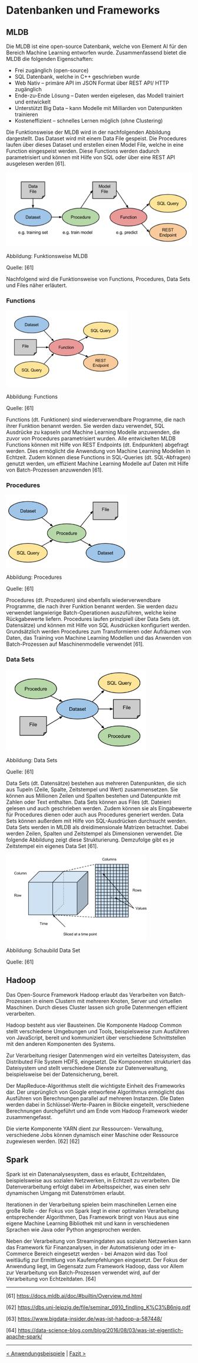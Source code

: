 # Datenbanken und Frameworks

## MLDB
 
Die MLDB ist eine open-source Datenbank, welche von Element AI für den Bereich Machine Learning entworfen wurde. Zusammenfassend bietet die MLDB die folgenden Eigenschaften:
-   Frei zugänglich (open-source)
-   SQL Datenbank, welche in C++ geschrieben wurde
-   Web Nativ – primäre API im JSON Format über REST API/ HTTP zugänglich
-   Ende-zu-Ende Lösung – Daten werden eigelesen, das Modell trainiert und entwickelt
-   Unterstützt Big Data – kann Modelle mit Milliarden von Datenpunkten trainieren
-   Kosteneffizient – schnelles Lernen möglich (ohne Clustering)
 
Die Funktionsweise der MLDB wird in der nachfolgenden Abbildung dargestellt. Das Dataset wird mit einem Data File gespeist. Die Procedures laufen über dieses Dataset und erstellen einen Model File, welche in eine Function eingespeist werden. Diese Functions werden dadurch parametrisiert und können mit Hilfe von SQL oder über eine REST API ausgelesen werden [61].

 ![Funktionsweise MLDB ](images/MLDB1.PNG "Funktionsweise MLDB")

Abbildung: Funktionsweise MLDB

Quelle: [61]

Nachfolgend wird die Funktionsweise von Functions, Procedures, Data Sets und Files näher erläutert.

### Functions

 ![Functions ](images/MLDB3.PNG "Functions")

Abbildung: Functions

Quelle: [61]


Functions (dt. Funktionen) sind wiederverwendbare Programme, die nach ihrer Funktion benannt werden. Sie werden dazu verwendet, SQL Ausdrücke zu kapseln und Machine Learning Modelle anzuwenden, die zuvor von Procedures parametrisiert wurden. Alle entwickelten MLDB Functions können mit Hilfe von REST Endpoints (dt. Endpunkten) abgefragt werden. Dies ermöglicht die Anwendung von Machine Learning Modellen in Echtzeit. Zudem können diese Functions in SQL-Queries (dt. SQL-Abfragen) genutzt werden, um effizient Machine Learning Modelle auf Daten mit Hilfe von Batch-Prozessen anzuwenden [61]. 



### Procedures

 ![Procedures ](images/MLDB4.PNG "Procedures")

Abbildung: Procedures

Quelle: [61]

Procedures (dt. Prozeduren) sind ebenfalls wiederverwendbare Programme, die nach ihrer Funktion benannt werden. Sie werden dazu verwendet langwierige Batch-Operationen auszuführen, welche keine Rückgabewerte liefern. Procedures laufen prinzipiell über Data Sets (dt. Datensätze) und können mit Hilfe von SQL Ausdrücken konfiguriert werden. Grundsätzlich werden Procedures zum Transformieren oder Aufräumen von Daten, das Training von Machine Learning Modellen und das Anwenden von Batch-Prozessen auf Maschinenmodelle verwendet [61].



### Data Sets

 ![Data Sets ](images/MLDB5.PNG "Data Sets ")

Abbildung: Data Sets 

Quelle: [61]

Data Sets (dt. Datensätze) bestehen aus mehreren Datenpunkten, die sich aus Tupeln (Zeile, Spalte, Zeitstempel und Wert) zusammensetzen. Sie können aus Millionen Zeilen und Spalten bestehen und Datenpunkte mit Zahlen oder Text enthalten. Data Sets können aus Files (dt. Dateien) gelesen und auch geschrieben werden. Zudem können sie als Eingabewerte für Procedures dienen oder auch aus Procedures generiert werden. Data Sets können außerdem mit Hilfe von SQL-Ausdrücken durchsucht werden. Data Sets werden in MLDB als dreidimensionale Matrizen betrachtet. Dabei werden Zeilen, Spalten und Zeitstempel als Dimensionen verwendet. Die folgende Abbildung zeigt diese Strukturierung. Demzufolge gibt es je Zeitstempel ein eigenes Data Set [61].

![Schaubild Data Set](images/Sliced.PNG "Schaubild Data Set ")

Abbildung: Schaubild Data Set 

Quelle: [61]

## Hadoop

Das Open-Source Framework Hadoop erlaubt das Verarbeiten von Batch-Prozessen in einem Clustern mit mehreren Knoten, Server und virtuellen Maschinen. Durch dieses Cluster lassen sich große Datenmengen effizient verarbeiten. 

Hadoop besteht aus vier Bausteinen. Die Komponente Hadoop Common stellt verschiedene Umgebungen und Tools, beispielsweise zum Ausführen von JavaScript, bereit und kommuniziert über verschiedene Schnittstellen mit den anderen Komponenten des Systems.

Zur Verarbeitung riesiger Datenmengen wird ein verteiltes Dateisystem, das Distributed File System HDFS, eingesetzt. Die Komponenten strukturiert das Dateisystem und stellt verschiedene Dienste zur Datenverwaltung, beispielsweise bei der Datensicherung, bereit.

Der MapReduce-Algorithmus stellt die wichtigste Einheit des Frameworks dar. Der ursprünglich von Google entworfene Algorithmus ermöglicht das Ausführen von Berechnungen parallel auf mehreren Instanzen. DIe Daten werden dabei in Schlüssel-Werte-Paaren in Blöcke eingeteilt, verschiedene Berechnungen durchgeführt und am Ende vom Hadoop Framework wieder zusammengefasst.
 
Die vierte Komponente YARN dient zur Ressourcen- Verwaltung, verschiedene Jobs können dynamisch einer Maschine oder Ressource zugewiesen werden. [62]  [62] 

## Spark

Spark ist ein Datenanalysesystem, dass es erlaubt, Echtzeitdaten, beispielsweise aus sozialen Netzwerken, in Echtzeit zu verarbeiten. Die Datenverarbeitung erfolgt dabei im Arbeitsspeicher, was einen sehr dynamischen Umgang mit Datenströmen erlaubt.

Iterationen in der Verarbeitung spielen beim maschinellen Lernen eine große Rolle - der Fokus von Spark liegt in einer optimalen Verarbeitung entsprechender Algorithmen, Das Framework bringt von Haus aus eine eigene Machine Learning Bibliothek mit und kann in verschiedenen Sprachen wie Java oder Python angesprochen werden.

Neben der Verarbeitung von Streamingdaten aus sozialen Netzwerken kann das Framework für Finanzanalysen, in der Automatisierung oder im e-Commerce Bereich eingesetzt werden - bei Amazon wird das Tool weitläufig zur Ermittlung von Kaufempfehlungen eingesetzt. Der Fokus der Anwendung liegt, im Gegensatz zum Framework Hadoop, dass vor Allem zur Verarbeitung von Batch-Prozessen verwendet wird, auf der Verarbeitung von Echtzeitdaten. [64]

---

[61]  https://docs.mldb.ai/doc/#builtin/Overview.md.html

[62]  https://dbs.uni-leipzig.de/file/seminar_0910_findling_K%C3%B6nig.pdf

[63]  https://www.bigdata-insider.de/was-ist-hadoop-a-587448/

[64]  https://data-science-blog.com/blog/2016/08/03/was-ist-eigentlich-apache-spark/

---

[< Anwendungsbeispiele](Anwendungsbeispiele.md) | [ Fazit >](Fazit.md)
